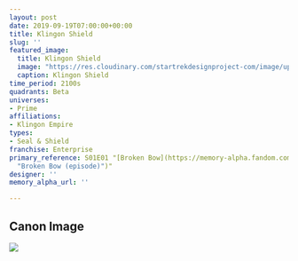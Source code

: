 ```yaml
---
layout: post
date: 2019-09-19T07:00:00+00:00
title: Klingon Shield
slug: ''
featured_image:
  title: Klingon Shield
  image: "https://res.cloudinary.com/startrekdesignproject-com/image/upload/v1568922377/KlingonShield2150s.png"
  caption: Klingon Shield
time_period: 2100s
quadrants: Beta
universes:
- Prime
affiliations:
- Klingon Empire
types:
- Seal & Shield
franchise: Enterprise
primary_reference: S01E01 "[Broken Bow](https://memory-alpha.fandom.com/wiki/Broken_Bow
  "Broken Bow (episode)")"
designer: ''
memory_alpha_url: ''

---
```

## Canon Image

![](https://res.cloudinary.com/startrekdesignproject-com/image/upload/v1568922377/klingon-Shield-2150s-Brokenbow.jpg)